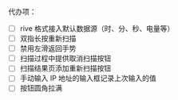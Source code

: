 代办项：

-   [ ] rive 格式接入默认数据源（时、分、秒、电量等）
-   [ ] 双指长按重新扫描
-   [ ] 禁用左滑返回手势
-   [ ] 扫描过程中提供取消扫描按钮
-   [ ] 扫描结果页添加重新扫描按钮
-   [ ] 手动输入 IP 地址的输入框记录上次输入的值
-   [ ] 按钮圆角拉满

